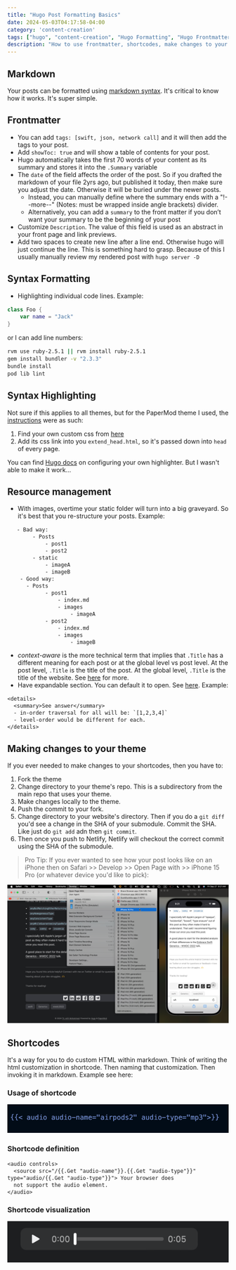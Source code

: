 ```yaml
---
title: "Hugo Post Formatting Basics"
date: 2024-05-03T04:17:58-04:00
category: 'content-creation'
tags: ["hugo", "content-creation", "Hugo Formatting", "Hugo Frontmatter"]
description: "How to use frontmatter, shortcodes, make changes to your theme, do syntax highlighting"
---
```


## Markdown

Your posts can be formatted using [markdown syntax](https://www.markdownguide.org/basic-syntax/). It's critical to know how it works. It's super simple.  

## Frontmatter
<!-- There are some standard Hugo frontmatter, but there's also a lot of theme-specific frontmatter. In this post I might be referring to theme-specific frontmatter that you won't find in another theme. But the general idea of frontmatters is universal. -->

  - You can add `tags: [swift, json, network call]` and it will then add the tags to your post. 
  - Add `showToc: true` and will show a table of contents for your post.
  - Hugo automatically takes the first 70 words of your content as its summary and stores it into the `.Summary` variable
  - The `date` of the field affects the order of the post. So if you drafted the markdown of your file 2yrs ago, but published it today, then make sure you adjust the date. Otherwise it will be buried under the newer posts. 
    - Instead, you can manually define where the summary ends with a  "!--more--" (Notes: must be wrapped inside angle brackets) divider. 
    - Alternatively, you can add a `summary` to the front matter if you don’t want your summary to be the beginning of your post
- Customize `Description`. The value of this field is used as an abstract in your front page and link previews.
- Add two spaces to create new line after a line end. Otherwise hugo will just continue the line. This is something hard to grasp. Because of this I usually manually review my rendered post with `hugo server -D`

## Syntax Formatting

- Highlighting individual code lines. Example:

```swift { hl_lines=["2-3"]} 
class Foo {
    var name = "Jack"
}

```

or I can add line numbers:

```bash {linenos=true linenostart=1}
rvm use ruby-2.5.1 || rvm install ruby-2.5.1
gem install bundler -v "2.3.3" 
bundle install
pod lib lint
```
## Syntax Highlighting

Not sure if this applies to all themes, but for the PaperMod theme I used, the [instructions](https://github.com/adityatelange/hugo-PaperMod/discussions/119) were as such:
1. Find your own custom css from [here](https://cdnjs.com/libraries/highlight.js/10.2.1) 
2. Add its css link into you `extend_head.html`, so it's passed down into `head` of every page.

You can find [Hugo docs](https://gohugo.io/content-management/syntax-highlighting/#generate-syntax-highlighter-css) on configuring your own highlighter. But I wasn't able to make it work...


## Resource management

- With images, overtime your static folder will turn into a big graveyard. So it's best that you re-structure your posts. Example:
```
   - Bad way:
        - Posts
            - post1
            - post2
        - static
            - imageA
            - imageB
    - Good way:
      - Posts
            - post1
                - index.md
                - images
                    - imageA
            - post2
                - index.md
                - images
                    - imageB
```
- _context-aware_ is the more technical term that implies that `.Title` has a different meaning for each post or at the global level vs post level. At the post level, `.Title` is the title of the post. At the global level, `.Title` is the title of the website. See [here](https://youtu.be/w6_cQsTwd3Q?t=412) for more.
- Have expandable section. You can default it to open. See [here](https://gist.github.com/pierrejoubert73/902cc94d79424356a8d20be2b382e1ab). Example:

```
<details>
  <summary>See answer</summary>
  - in-order traversal for all will be: `[1,2,3,4]`
  - level-order would be different for each. 
</details>
```
## Making changes to your theme

If you ever needed to make changes to your shortcodes, then you have to: 
1. Fork the theme
2. Change directory to your theme's repo. This is a subdirectory from the main repo that uses your theme. 
3. Make changes locally to the theme. 
4. Push the commit to your fork.
5. Change directory to your website's directory. Then if you do a `git diff` you'd see a change in the SHA of your submodule. Commit the SHA. Like just do `git add` adn then `git commit`.
6. Then once you push to Netlify, Netlify will checkout the correct commit using the SHA of the submodule.


> Pro Tip: If you ever wanted to see how your post looks like on an iPhone then on Safari >> Develop >> Open Page with >> iPhone 15 Pro (or whatever device you'd like to pick): 

![alt text](Safari-view-on-iPhone.png "To quickly inspect the layout on a simulated iPhone from your macOS")

## Shortcodes

It's a way for you to do custom HTML within markdown. Think of writing the html customization in shortcode. Then naming that customization. Then invoking it in markdown. Example see here:

### Usage of shortcode

!["shortcode usage"](shortcode-syntax.png "I purposefully used a screenshot otherwise Hugo would have rendered the shortcode and not shown the syntax.")

### Shortcode definition

```
<audio controls>
  <source src="/{{.Get "audio-name"}}.{{.Get "audio-type"}}" type="audio/{{.Get "audio-type"}}"> Your browser does
  not support the audio element.
</audio>
```

### Shortcode visualization

!["shortcode visualization"](shortcode-visualization.png "Fidelity Account List. The list remains there for some screens.")